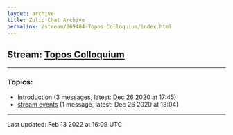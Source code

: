 ```yaml
---
layout: archive
title: Zulip Chat Archive
permalink: /stream/269484-Topos-Colloquium/index.html
---
```


## Stream: [Topos Colloquium](https://mattecapu.github.io/ct-zulip-archive/stream/269484-Topos-Colloquium/index.html)
---

### Topics:

* [Introduction](topic/Introduction.html) (3 messages, latest: Dec 26 2020 at 17:45)
* [stream events](topic/stream.20events.html) (1 message, latest: Dec 26 2020 at 13:04)

<hr><p>Last updated: Feb 13 2022 at 16:09 UTC</p>